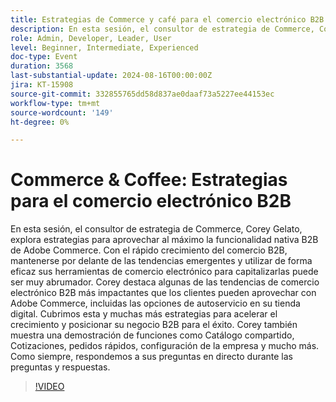 ```yaml
---
title: Estrategias de Commerce y café para el comercio electrónico B2B
description: En esta sesión, el consultor de estrategia de Commerce, Corey Gelato, explora estrategias para aprovechar al máximo la funcionalidad nativa B2B de Adobe Commerce.
role: Admin, Developer, Leader, User
level: Beginner, Intermediate, Experienced
doc-type: Event
duration: 3568
last-substantial-update: 2024-08-16T00:00:00Z
jira: KT-15908
source-git-commit: 332855765dd58d837ae0daaf73a5227ee44153ec
workflow-type: tm+mt
source-wordcount: '149'
ht-degree: 0%

---
```



# Commerce &amp; Coffee: Estrategias para el comercio electrónico B2B

En esta sesión, el consultor de estrategia de Commerce, Corey Gelato, explora estrategias para aprovechar al máximo la funcionalidad nativa B2B de Adobe Commerce. Con el rápido crecimiento del comercio B2B, mantenerse por delante de las tendencias emergentes y utilizar de forma eficaz sus herramientas de comercio electrónico para capitalizarlas puede ser muy abrumador. Corey destaca algunas de las tendencias de comercio electrónico B2B más impactantes que los clientes pueden aprovechar con Adobe Commerce, incluidas las opciones de autoservicio en su tienda digital. Cubrimos esta y muchas más estrategias para acelerar el crecimiento y posicionar su negocio B2B para el éxito. Corey también muestra una demostración de funciones como Catálogo compartido, Cotizaciones, pedidos rápidos, configuración de la empresa y mucho más. Como siempre, respondemos a sus preguntas en directo durante las preguntas y respuestas.

>[!VIDEO](https://video.tv.adobe.com/v/3432604/?learn=on)
